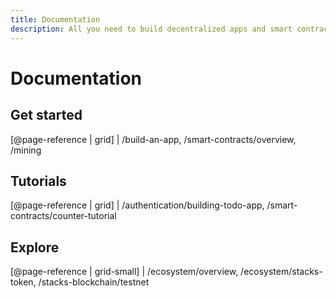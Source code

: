 ```yaml
---
title: Documentation
description: All you need to build decentralized apps and smart contracts.
---
```


# Documentation

## Get started

[@page-reference | grid]
| /build-an-app, /smart-contracts/overview, /mining

## Tutorials

[@page-reference | grid]
| /authentication/building-todo-app, /smart-contracts/counter-tutorial

## Explore

[@page-reference | grid-small]
| /ecosystem/overview, /ecosystem/stacks-token, /stacks-blockchain/testnet
